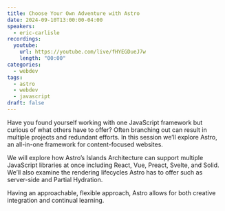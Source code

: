 ```yaml
---
title: Choose Your Own Adventure with Astro
date: 2024-09-10T13:00:00-04:00
speakers:
  - eric-carlisle
recordings:
  youtube:
    url: https://youtube.com/live/fHYEGDueJ7w
    length: "00:00"
categories:
  - webdev
tags:
  - astro
  - webdev
  - javascript
draft: false
---
```


Have you found yourself working with one JavaScript framework but curious of what others have to offer? Often branching out can result in multiple projects and redundant efforts. In this session we’ll explore Astro, an all-in-one framework for content-focused websites.

We will explore how Astro’s Islands Architecture can support multiple JavaScript libraries at once including React, Vue, Preact, Svelte, and Solid. We’ll also examine the rendering lifecycles Astro has to offer such as server-side and Partial Hydration.

Having an approachable, flexible approach, Astro allows for both creative integration and continual learning.
